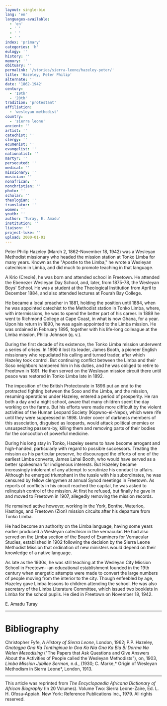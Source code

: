 ```yaml
---
layout: single-bio
lang: 'en'
languages-available:
  - 'en'
  - ' '
  - ' '
  - ' '
index: 'primary'
categories: 'h'
eulogy: ''
history: ''
memory: ''
obituary: ''
permalink: '/stories/sierra-leone/hazeley-peter/'
title: 'Hazeley, Peter Philip'
alternate: ''
date: '1862-1942'
century:
  - '19th'
  - '20th'
tradition: 'protestant'
affiliation:
  - 'wesleyan methodist'
country:
  - 'sierra leone'
ancient: ''
artist: ''
catechist: ''
clergy: ''
ecumenist: ''
evangelist: ''
nationalist: ''
martyr: ''
persecuted: ''
medical: ''
missionary: ''
musician: ''
nonafrican: ''
nonchristian: ''
photo: ''
scholar: ''
theologian: ''
translator: ''
women: ''
youth: ''
author: 'Turay, E. Amadu'
institution: ''
liaison: ''
project-luke: ''
upload: 2000-01-01
---
```



Peter Philip Hazeley (March 2, 1862-November 18, 1942) was a Wesleyan Methodist missionary who headed the mission station at Tonko Limba for many years. Known as the "Apostle to the Limba," he wrote a Wesleyan catechism in Limba, and did much to promote teaching in that language.

A Krio (Creole), he was born and attended school in Freetown. He attended the Ebenezer Wesleyan Day School, and, later, from 1875-78, the Wesleyan Boys' School. He was a student at the Theological Institution from April to December 1884, and also attended lectures at Fourah Bay College.

He became a local preacher in 1881, holding the position until 1884, when he was appointed catechist to the Methodist station in Tonko Limba, where, with intermissions, he was to spend the better part of his career. In 1889 he went to Richmond College at Cape Coast, in what is now Ghana, for a year. Upon his return in 1890, he was again appointed to the Limba mission. He was ordained in February 1895, together with his life-long colleague at the Limba mission, Philip Johnson (q. v.).

During the first decade of its existence, the Tonko Limba mission underwent a series of crises. In 1890 it lost its leader, James Booth, a pioneer English missionary who repudiated his calling and turned trader, after which Hazeley took control. But continuing conflict between the Limba and their Soso neighbors hampered him in his duties, and he was obliged to retire to Freetown in 1891. He then served on the Wesleyan mission circuit there until peace was restored in Tonko Limba late in 1892.

The imposition of the British Protectorate in 1896 put an end to the protracted fighting between the Soso and the Limba, and the mission, resuming operations under Hazeley, entered a period of prosperity. He ran both a day and a night school, aware that many children spent the day working on the farms. But his efforts were made more difficult by the violent activities of the Human Leopard Society (Kopwno-ei-Nepo), which were rife until they were suppressed in 1898. Under cover of darkness members of this association, disguised as leopards, would attack political enemies or unsuspecting passers-by, killing them and removing parts of their bodies for the concoction of powerful medicine.

During his long stay in Tonko, Hazeley seems to have become arrogant and high-handed, particularly with regard to possible successors. Treating the mission as his particular preserve, he discouraged the efforts of one of the earliest Limba converts, James Lahai Booth, who would have served as a better spokesman for indigenous interests. But Hazeley became increasingly intolerant of any attempt to scrutinize his conduct to affairs. Although he emerged triumphant in the tussle with his subordinates, he was censured by fellow clergymen at annual Synod meetings in Freetown. As reports of conflicts in his circuit reached the capital, he was asked to relinquish control of the mission. At first he refused, but finally he gave in and moved to Freetown in 1907, allegedly removing the mission records.

He remained active however, working in the York, Bonthe, Waterloo, Hastings, and Freetown (Zion) mission circuits after his departure from Tonko Limba.

He had become an authority on the Limba language, having some years earlier produced a Wesleyan catechism in the vernacular. He had also served on the Limba section of the Board of Examiners for Vernacular Studies, established in 1902 following the decision by the Sierra Leone Methodist Mission that ordination of new ministers would depend on their knowledge of a native language.

As late as the 1930s, he was still teaching at the Wesleyan City Mission School in Freetown--an educational establishment founded in the 19th century when energetic attempts were made to convert the large numbers of people moving from the interior to the city. Though enfeebled by age, Hazeley gave Limba lessons to children attending the school. He was also secretary of the Limba Literature Committee, which issued two booklets in Limba for the school pupils.  He died in Freetown on November 18, 1942.

E. Amadu Turay

---

# Bibliography

Christopher Fyfe, *A History of Sierra Leone*, London, 1962; P.P. Hazeley, *Gnatagpa Gna Ka Tontinginua In Gna Ka Nia Gna Ka Bia Bi Dorma Na Welen Mesodising* ("The Papers that Ask Questions and Give Answers About the Activities of People called the Wesleyan Methodists"), on, 1903, *Limba Mission Jubilee Sermon*, n.d., (1930; C. Marke,* Origin of Wesleyan Methodism in Sierra Leone*, London, 1913.

---

This article was reprinted from *The Encyclopaedia Africana Dictionary of African Biography* (In 20 Volumes). Volume Two: Sierra Leone-Zaire, Ed. L. H. Ofosu-Appiah. New York: Reference Publications Inc., 1979.  All rights reserved.